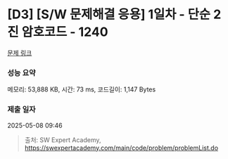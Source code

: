 # [D3] [S/W 문제해결 응용] 1일차 - 단순 2진 암호코드 - 1240 

[문제 링크](https://swexpertacademy.com/main/code/problem/problemDetail.do?contestProbId=AV15FZuqAL4CFAYD) 

### 성능 요약

메모리: 53,888 KB, 시간: 73 ms, 코드길이: 1,147 Bytes

### 제출 일자

2025-05-08 09:46



> 출처: SW Expert Academy, https://swexpertacademy.com/main/code/problem/problemList.do